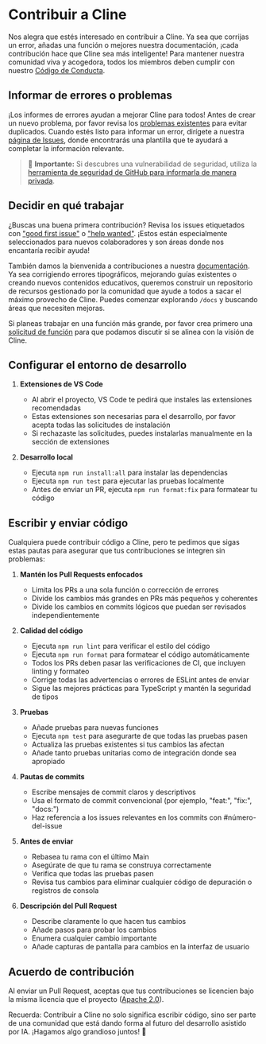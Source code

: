 # Contribuir a Cline

Nos alegra que estés interesado en contribuir a Cline. Ya sea que corrijas un error, añadas una función o mejores nuestra documentación, ¡cada contribución hace que Cline sea más inteligente! Para mantener nuestra comunidad viva y acogedora, todos los miembros deben cumplir con nuestro [Código de Conducta](CODE_OF_CONDUCT.md).

## Informar de errores o problemas

¡Los informes de errores ayudan a mejorar Cline para todos! Antes de crear un nuevo problema, por favor revisa los [problemas existentes](https://github.com/goodloops/goodloops-dev/issues) para evitar duplicados. Cuando estés listo para informar un error, dirígete a nuestra [página de Issues](https://github.com/goodloops/goodloops-dev/issues/new/choose), donde encontrarás una plantilla que te ayudará a completar la información relevante.

<blockquote class='warning-note'>
    🔐 <b>Importante:</b> Si descubres una vulnerabilidad de seguridad, utiliza la <a href="https://github.com/goodloops/goodloops-dev/security/advisories/new">herramienta de seguridad de GitHub para informarla de manera privada</a>.
</blockquote>

## Decidir en qué trabajar

¿Buscas una buena primera contribución? Revisa los issues etiquetados con ["good first issue"](https://github.com/goodloops/goodloops-dev/labels/good%20first%20issue) o ["help wanted"](https://github.com/goodloops/goodloops-dev/labels/help%20wanted). ¡Estos están especialmente seleccionados para nuevos colaboradores y son áreas donde nos encantaría recibir ayuda!

También damos la bienvenida a contribuciones a nuestra [documentación](https://github.com/goodloops/goodloops-dev/tree/main/docs). Ya sea corrigiendo errores tipográficos, mejorando guías existentes o creando nuevos contenidos educativos, queremos construir un repositorio de recursos gestionado por la comunidad que ayude a todos a sacar el máximo provecho de Cline. Puedes comenzar explorando `/docs` y buscando áreas que necesiten mejoras.

Si planeas trabajar en una función más grande, por favor crea primero una [solicitud de función](https://github.com/goodloops/goodloops-dev/discussions/categories/feature-requests?discussions_q=is%3Aopen+category%3A%22Feature+Requests%22+sort%3Atop) para que podamos discutir si se alinea con la visión de Cline.

## Configurar el entorno de desarrollo

1. **Extensiones de VS Code**

    - Al abrir el proyecto, VS Code te pedirá que instales las extensiones recomendadas
    - Estas extensiones son necesarias para el desarrollo, por favor acepta todas las solicitudes de instalación
    - Si rechazaste las solicitudes, puedes instalarlas manualmente en la sección de extensiones

2. **Desarrollo local**
    - Ejecuta `npm run install:all` para instalar las dependencias
    - Ejecuta `npm run test` para ejecutar las pruebas localmente
    - Antes de enviar un PR, ejecuta `npm run format:fix` para formatear tu código

## Escribir y enviar código

Cualquiera puede contribuir código a Cline, pero te pedimos que sigas estas pautas para asegurar que tus contribuciones se integren sin problemas:

1. **Mantén los Pull Requests enfocados**

    - Limita los PRs a una sola función o corrección de errores
    - Divide los cambios más grandes en PRs más pequeños y coherentes
    - Divide los cambios en commits lógicos que puedan ser revisados independientemente

2. **Calidad del código**

    - Ejecuta `npm run lint` para verificar el estilo del código
    - Ejecuta `npm run format` para formatear el código automáticamente
    - Todos los PRs deben pasar las verificaciones de CI, que incluyen linting y formateo
    - Corrige todas las advertencias o errores de ESLint antes de enviar
    - Sigue las mejores prácticas para TypeScript y mantén la seguridad de tipos

3. **Pruebas**

    - Añade pruebas para nuevas funciones
    - Ejecuta `npm test` para asegurarte de que todas las pruebas pasen
    - Actualiza las pruebas existentes si tus cambios las afectan
    - Añade tanto pruebas unitarias como de integración donde sea apropiado

4. **Pautas de commits**

    - Escribe mensajes de commit claros y descriptivos
    - Usa el formato de commit convencional (por ejemplo, "feat:", "fix:", "docs:")
    - Haz referencia a los issues relevantes en los commits con #número-del-issue

5. **Antes de enviar**

    - Rebasea tu rama con el último Main
    - Asegúrate de que tu rama se construya correctamente
    - Verifica que todas las pruebas pasen
    - Revisa tus cambios para eliminar cualquier código de depuración o registros de consola

6. **Descripción del Pull Request**
    - Describe claramente lo que hacen tus cambios
    - Añade pasos para probar los cambios
    - Enumera cualquier cambio importante
    - Añade capturas de pantalla para cambios en la interfaz de usuario

## Acuerdo de contribución

Al enviar un Pull Request, aceptas que tus contribuciones se licencien bajo la misma licencia que el proyecto ([Apache 2.0](LICENSE)).

Recuerda: Contribuir a Cline no solo significa escribir código, sino ser parte de una comunidad que está dando forma al futuro del desarrollo asistido por IA. ¡Hagamos algo grandioso juntos! 🚀
